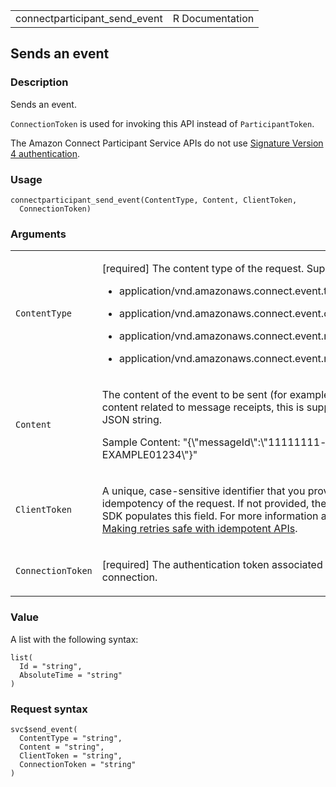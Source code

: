 <table style="width: 100%;">
<tbody>
<tr class="odd">
<td>connectparticipant_send_event</td>
<td style="text-align: right;">R Documentation</td>
</tr>
</tbody>
</table>

## Sends an event

### Description

Sends an event.

`ConnectionToken` is used for invoking this API instead of
`ParticipantToken`.

The Amazon Connect Participant Service APIs do not use [Signature
Version 4
authentication](https://docs.aws.amazon.com/IAM/latest/UserGuide/reference_aws-signing.html).

### Usage

    connectparticipant_send_event(ContentType, Content, ClientToken,
      ConnectionToken)

### Arguments

<table>
<colgroup>
<col style="width: 35%" />
<col style="width: 65%" />
</colgroup>
<tbody>
<tr class="odd">
<td><code
id="connectparticipant_send_event_:_ContentType">ContentType</code></td>
<td><p>[required] The content type of the request. Supported types
are:</p>
<ul>
<li><p>application/vnd.amazonaws.connect.event.typing</p></li>
<li><p>application/vnd.amazonaws.connect.event.connection.acknowledged</p></li>
<li><p>application/vnd.amazonaws.connect.event.message.delivered</p></li>
<li><p>application/vnd.amazonaws.connect.event.message.read</p></li>
</ul></td>
</tr>
<tr class="even">
<td><code
id="connectparticipant_send_event_:_Content">Content</code></td>
<td><p>The content of the event to be sent (for example, message text).
For content related to message receipts, this is supported in the form
of a JSON string.</p>
<p>Sample Content:
"{\"messageId\":\"11111111-aaaa-bbbb-cccc-EXAMPLE01234\"}"</p></td>
</tr>
<tr class="odd">
<td><code
id="connectparticipant_send_event_:_ClientToken">ClientToken</code></td>
<td><p>A unique, case-sensitive identifier that you provide to ensure
the idempotency of the request. If not provided, the Amazon Web Services
SDK populates this field. For more information about idempotency, see <a
href="https://aws.amazon.com/builders-library/making-retries-safe-with-idempotent-APIs/">Making
retries safe with idempotent APIs</a>.</p></td>
</tr>
<tr class="even">
<td><code
id="connectparticipant_send_event_:_ConnectionToken">ConnectionToken</code></td>
<td><p>[required] The authentication token associated with the
participant's connection.</p></td>
</tr>
</tbody>
</table>

### Value

A list with the following syntax:

    list(
      Id = "string",
      AbsoluteTime = "string"
    )

### Request syntax

    svc$send_event(
      ContentType = "string",
      Content = "string",
      ClientToken = "string",
      ConnectionToken = "string"
    )
